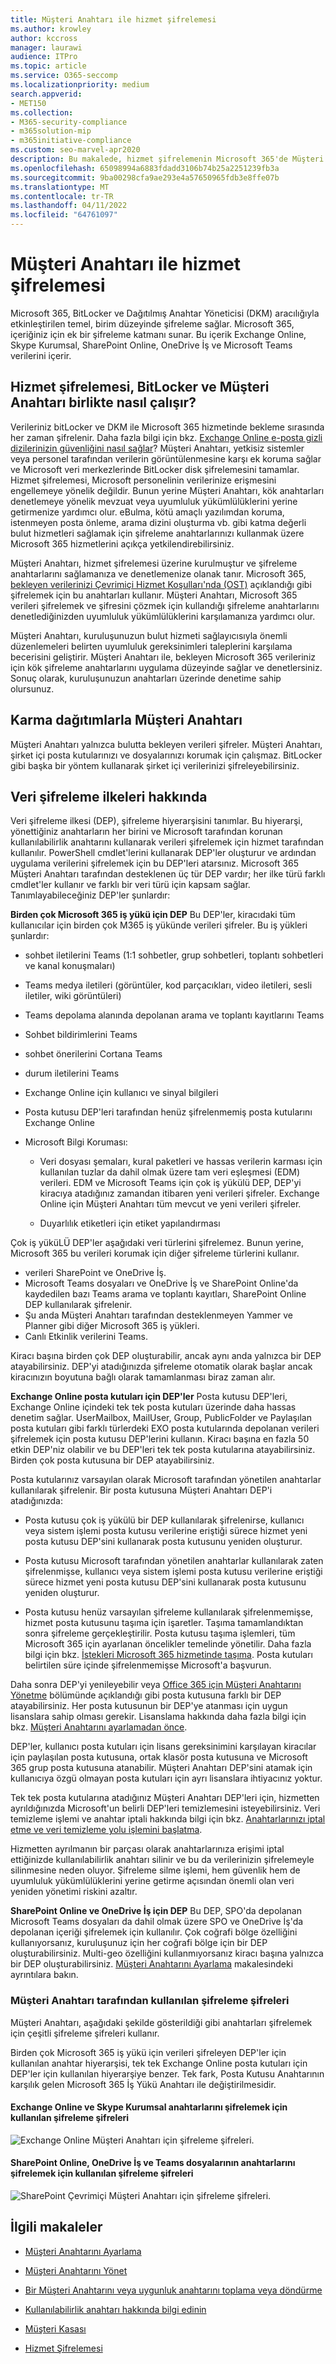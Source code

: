 ```yaml
---
title: Müşteri Anahtarı ile hizmet şifrelemesi
ms.author: krowley
author: kccross
manager: laurawi
audience: ITPro
ms.topic: article
ms.service: O365-seccomp
ms.localizationpriority: medium
search.appverid:
- MET150
ms.collection:
- M365-security-compliance
- m365solution-mip
- m365initiative-compliance
ms.custom: seo-marvel-apr2020
description: Bu makalede, hizmet şifrelemenin Microsoft 365'de Müşteri Anahtarı ile nasıl çalıştığı hakkında bilgi edineceğiz.
ms.openlocfilehash: 65098994a6883fdadd3106b74b25a2251239fb3a
ms.sourcegitcommit: 9ba00298cfa9ae293e4a57650965fdb3e8ffe07b
ms.translationtype: MT
ms.contentlocale: tr-TR
ms.lasthandoff: 04/11/2022
ms.locfileid: "64761097"
---
```

# <a name="service-encryption-with-customer-key"></a>Müşteri Anahtarı ile hizmet şifrelemesi

Microsoft 365, BitLocker ve Dağıtılmış Anahtar Yöneticisi (DKM) aracılığıyla etkinleştirilen temel, birim düzeyinde şifreleme sağlar. Microsoft 365, içeriğiniz için ek bir şifreleme katmanı sunar. Bu içerik Exchange Online, Skype Kurumsal, SharePoint Online, OneDrive İş ve Microsoft Teams verilerini içerir.

## <a name="how-service-encryption-bitlocker-and-customer-key-work-together"></a>Hizmet şifrelemesi, BitLocker ve Müşteri Anahtarı birlikte nasıl çalışır?

Verileriniz bitLocker ve DKM ile Microsoft 365 hizmetinde bekleme sırasında her zaman şifrelenir. Daha fazla bilgi için bkz. [Exchange Online e-posta gizli dizilerinizin güvenliğini nasıl sağlar](exchange-online-secures-email-secrets.md)? Müşteri Anahtarı, yetkisiz sistemler veya personel tarafından verilerin görüntülenmesine karşı ek koruma sağlar ve Microsoft veri merkezlerinde BitLocker disk şifrelemesini tamamlar. Hizmet şifrelemesi, Microsoft personelinin verilerinize erişmesini engellemeye yönelik değildir. Bunun yerine Müşteri Anahtarı, kök anahtarları denetlemeye yönelik mevzuat veya uyumluluk yükümlülüklerini yerine getirmenize yardımcı olur. eBulma, kötü amaçlı yazılımdan koruma, istenmeyen posta önleme, arama dizini oluşturma vb. gibi katma değerli bulut hizmetleri sağlamak için şifreleme anahtarlarınızı kullanmak üzere Microsoft 365 hizmetlerini açıkça yetkilendirebilirsiniz.

Müşteri Anahtarı, hizmet şifrelemesi üzerine kurulmuştur ve şifreleme anahtarlarını sağlamanıza ve denetlemenize olanak tanır. Microsoft 365, [bekleyen verilerinizi Çevrimiçi Hizmet Koşulları'nda (OST)](https://www.microsoft.com/licensing/product-licensing/products.aspx) açıklandığı gibi şifrelemek için bu anahtarları kullanır. Müşteri Anahtarı, Microsoft 365 verileri şifrelemek ve şifresini çözmek için kullandığı şifreleme anahtarlarını denetlediğinizden uyumluluk yükümlülüklerini karşılamanıza yardımcı olur.
  
Müşteri Anahtarı, kuruluşunuzun bulut hizmeti sağlayıcısıyla önemli düzenlemeleri belirten uyumluluk gereksinimleri taleplerini karşılama becerisini geliştirir. Müşteri Anahtarı ile, bekleyen Microsoft 365 verileriniz için kök şifreleme anahtarlarını uygulama düzeyinde sağlar ve denetlersiniz. Sonuç olarak, kuruluşunuzun anahtarları üzerinde denetime sahip olursunuz.

## <a name="customer-key-with-hybrid-deployments"></a>Karma dağıtımlarla Müşteri Anahtarı

Müşteri Anahtarı yalnızca bulutta bekleyen verileri şifreler. Müşteri Anahtarı, şirket içi posta kutularınızı ve dosyalarınızı korumak için çalışmaz. BitLocker gibi başka bir yöntem kullanarak şirket içi verilerinizi şifreleyebilirsiniz.

## <a name="about-data-encryption-policies"></a>Veri şifreleme ilkeleri hakkında

Veri şifreleme ilkesi (DEP), şifreleme hiyerarşisini tanımlar. Bu hiyerarşi, yönettiğiniz anahtarların her birini ve Microsoft tarafından korunan kullanılabilirlik anahtarını kullanarak verileri şifrelemek için hizmet tarafından kullanılır. PowerShell cmdlet'lerini kullanarak DEP'ler oluşturur ve ardından uygulama verilerini şifrelemek için bu DEP'leri atarsınız. Microsoft 365 Müşteri Anahtarı tarafından desteklenen üç tür DEP vardır; her ilke türü farklı cmdlet'ler kullanır ve farklı bir veri türü için kapsam sağlar. Tanımlayabileceğiniz DEP'ler şunlardır:

**Birden çok Microsoft 365 iş yükü için DEP** Bu DEP'ler, kiracıdaki tüm kullanıcılar için birden çok M365 iş yükünde verileri şifreler. Bu iş yükleri şunlardır:

- sohbet iletilerini Teams (1:1 sohbetler, grup sohbetleri, toplantı sohbetleri ve kanal konuşmaları)
- Teams medya iletileri (görüntüler, kod parçacıkları, video iletileri, sesli iletiler, wiki görüntüleri)
- Teams depolama alanında depolanan arama ve toplantı kayıtlarını Teams
- Sohbet bildirimlerini Teams
- sohbet önerilerini Cortana Teams
- durum iletilerini Teams
- Exchange Online için kullanıcı ve sinyal bilgileri
- Posta kutusu DEP'leri tarafından henüz şifrelenmemiş posta kutularını Exchange Online
- Microsoft Bilgi Koruması:

  - Veri dosyası şemaları, kural paketleri ve hassas verilerin karması için kullanılan tuzlar da dahil olmak üzere tam veri eşleşmesi (EDM) verileri. EDM ve Microsoft Teams için çok iş yükülü DEP, DEP'yi kiracıya atadığınız zamandan itibaren yeni verileri şifreler. Exchange Online için Müşteri Anahtarı tüm mevcut ve yeni verileri şifreler.

  - Duyarlılık etiketleri için etiket yapılandırması

Çok iş yüküLÜ DEP'ler aşağıdaki veri türlerini şifrelemez. Bunun yerine, Microsoft 365 bu verileri korumak için diğer şifreleme türlerini kullanır.

- verileri SharePoint ve OneDrive İş.
- Microsoft Teams dosyaları ve OneDrive İş ve SharePoint Online'da kaydedilen bazı Teams arama ve toplantı kayıtları, SharePoint Online DEP kullanılarak şifrelenir.
- Şu anda Müşteri Anahtarı tarafından desteklenmeyen Yammer ve Planner gibi diğer Microsoft 365 iş yükleri.
- Canlı Etkinlik verilerini Teams.

Kiracı başına birden çok DEP oluşturabilir, ancak aynı anda yalnızca bir DEP atayabilirsiniz. DEP'yi atadığınızda şifreleme otomatik olarak başlar ancak kiracınızın boyutuna bağlı olarak tamamlanması biraz zaman alır.

**Exchange Online posta kutuları için DEP'ler** Posta kutusu DEP'leri, Exchange Online içindeki tek tek posta kutuları üzerinde daha hassas denetim sağlar. UserMailbox, MailUser, Group, PublicFolder ve Paylaşılan posta kutuları gibi farklı türlerdeki EXO posta kutularında depolanan verileri şifrelemek için posta kutusu DEP'lerini kullanın. Kiracı başına en fazla 50 etkin DEP'niz olabilir ve bu DEP'leri tek tek posta kutularına atayabilirsiniz. Birden çok posta kutusuna bir DEP atayabilirsiniz.

Posta kutularınız varsayılan olarak Microsoft tarafından yönetilen anahtarlar kullanılarak şifrelenir. Bir posta kutusuna Müşteri Anahtarı DEP'i atadığınızda:

- Posta kutusu çok iş yükülü bir DEP kullanılarak şifrelenirse, kullanıcı veya sistem işlemi posta kutusu verilerine eriştiği sürece hizmet yeni posta kutusu DEP'sini kullanarak posta kutusunu yeniden oluşturur.

- Posta kutusu Microsoft tarafından yönetilen anahtarlar kullanılarak zaten şifrelenmişse, kullanıcı veya sistem işlemi posta kutusu verilerine eriştiği sürece hizmet yeni posta kutusu DEP'sini kullanarak posta kutusunu yeniden oluşturur.

- Posta kutusu henüz varsayılan şifreleme kullanılarak şifrelenmemişse, hizmet posta kutusunu taşıma için işaretler. Taşıma tamamlandıktan sonra şifreleme gerçekleştirilir. Posta kutusu taşıma işlemleri, tüm Microsoft 365 için ayarlanan öncelikler temelinde yönetilir. Daha fazla bilgi için bkz. [İstekleri Microsoft 365 hizmetinde taşıma](/exchange/mailbox-migration/office-365-migration-best-practices#move-requests-in-the-microsoft-365-or-office-365-service). Posta kutuları belirtilen süre içinde şifrelenmemişse Microsoft'a başvurun.

Daha sonra DEP'yi yenileyebilir veya [Office 365 için Müşteri Anahtarını Yönetme](customer-key-manage.md) bölümünde açıklandığı gibi posta kutusuna farklı bir DEP atayabilirsiniz. Her posta kutusunun bir DEP'ye atanması için uygun lisanslara sahip olması gerekir. Lisanslama hakkında daha fazla bilgi için bkz. [Müşteri Anahtarını ayarlamadan önce](customer-key-set-up.md#before-you-set-up-customer-key).

DEP'ler, kullanıcı posta kutuları için lisans gereksinimini karşılayan kiracılar için paylaşılan posta kutusuna, ortak klasör posta kutusuna ve Microsoft 365 grup posta kutusuna atanabilir. Müşteri Anahtarı DEP'sini atamak için kullanıcıya özgü olmayan posta kutuları için ayrı lisanslara ihtiyacınız yoktur.

Tek tek posta kutularına atadığınız Müşteri Anahtarı DEP'leri için, hizmetten ayrıldığınızda Microsoft'un belirli DEP'leri temizlemesini isteyebilirsiniz. Veri temizleme işlemi ve anahtar iptali hakkında bilgi için bkz. [Anahtarlarınızı iptal etme ve veri temizleme yolu işlemini başlatma](customer-key-manage.md#revoke-your-keys-and-start-the-data-purge-path-process).

Hizmetten ayrılmanın bir parçası olarak anahtarlarınıza erişimi iptal ettiğinizde kullanılabilirlik anahtarı silinir ve bu da verilerinizin şifrelemeyle silinmesine neden oluyor. Şifreleme silme işlemi, hem güvenlik hem de uyumluluk yükümlülüklerini yerine getirme açısından önemli olan veri yeniden yönetimi riskini azaltır.

**SharePoint Online ve OneDrive İş için DEP** Bu DEP, SPO'da depolanan Microsoft Teams dosyaları da dahil olmak üzere SPO ve OneDrive İş'da depolanan içeriği şifrelemek için kullanılır. Çok coğrafi bölge özelliğini kullanıyorsanız, kuruluşunuz için her coğrafi bölge için bir DEP oluşturabilirsiniz. Multi-geo özelliğini kullanmıyorsanız kiracı başına yalnızca bir DEP oluşturabilirsiniz. [Müşteri Anahtarını Ayarlama](customer-key-set-up.md) makalesindeki ayrıntılara bakın.

### <a name="encryption-ciphers-used-by-customer-key"></a>Müşteri Anahtarı tarafından kullanılan şifreleme şifreleri

Müşteri Anahtarı, aşağıdaki şekilde gösterildiği gibi anahtarları şifrelemek için çeşitli şifreleme şifreleri kullanır.

Birden çok Microsoft 365 iş yükü için verileri şifreleyen DEP'ler için kullanılan anahtar hiyerarşisi, tek tek Exchange Online posta kutuları için DEP'ler için kullanılan hiyerarşiye benzer. Tek fark, Posta Kutusu Anahtarının karşılık gelen Microsoft 365 İş Yükü Anahtarı ile değiştirilmesidir.

#### <a name="encryption-ciphers-used-to-encrypt-keys-for-exchange-online-and-skype-for-business"></a>Exchange Online ve Skype Kurumsal anahtarlarını şifrelemek için kullanılan şifreleme şifreleri

![Exchange Online Müşteri Anahtarı için şifreleme şifreleri.](../media/customerkeyencryptionhierarchiesexchangeskype.png)

#### <a name="encryption-ciphers-used-to-encrypt-keys-for-sharepoint-online-onedrive-for-business-and-teams-files"></a>SharePoint Online, OneDrive İş ve Teams dosyalarının anahtarlarını şifrelemek için kullanılan şifreleme şifreleri

![SharePoint Çevrimiçi Müşteri Anahtarı için şifreleme şifreleri.](../media/customerkeyencryptionhierarchiessharepointonedriveteamsfiles.png)

## <a name="related-articles"></a>İlgili makaleler

- [Müşteri Anahtarını Ayarlama](customer-key-set-up.md)

- [Müşteri Anahtarını Yönet](customer-key-manage.md)

- [Bir Müşteri Anahtarını veya uygunluk anahtarını toplama veya döndürme](customer-key-availability-key-roll.md)

- [Kullanılabilirlik anahtarı hakkında bilgi edinin](customer-key-availability-key-understand.md)

- [Müşteri Kasası](customer-lockbox-requests.md)

- [Hizmet Şifrelemesi](office-365-service-encryption.md)

